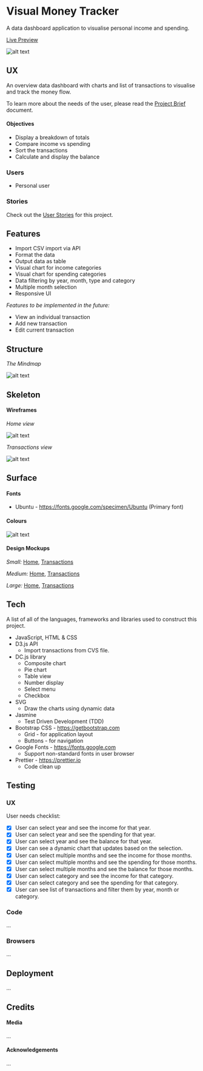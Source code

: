 # Visual Money Tracker

A data dashboard application to visualise personal income and spending.

[Live Preview](https://elastic-hawking-05c821.netlify.com/)

![alt text](ux/Screenshot.jpg)

## UX

An overview data dashboard with charts and list of transactions to visualise and track the money flow.

To learn more about the needs of the user, please read the [Project Brief](ux/Project_Brief.md) document.

#### Objectives

- Display a breakdown of totals
- Compare income vs spending
- Sort the transactions
- Calculate and display the balance

### Users

- Personal user

### Stories

Check out the [User Stories](ux/Project_Brief.md) for this project.

## Features

- Import CSV import via API
- Format the data
- Output data as table
- Visual chart for income categories
- Visual chart for spending categories
- Data filtering by year, month, type and category
- Multiple month selection
- Responsive UI

_Features to be implemented in the future:_

- View an individual transaction
- Add new transaction
- Edit current transaction

## Structure

_The Mindmap_

![alt text](ux/Wireframes/Mindmap.png)

## Skeleton

#### Wireframes

_Home view_

![alt text](ux/Wireframes/Home.png)

_Transactions view_

![alt text](ux/Wireframes/Transactions.png)

## Surface

#### Fonts

- Ubuntu - https://fonts.google.com/specimen/Ubuntu (Primary font)

#### Colours

![alt text](ux/Designs/Colours.jpg)

#### Design Mockups

_Small:_ [Home](ux/Designs/Small/Home.png), [Transactions](ux/Designs/Small/Transactions.png)

_Medium:_ [Home](ux/Designs/Medium/Home.png), [Transactions](ux/Designs/Medium/Transactions.png)

_Large:_ [Home](ux/Designs/Large/Home.png), [Transactions](ux/Designs/Large/Transactions.png)

## Tech

A list of all of the languages, frameworks and libraries used to construct this project.

- JavaScript, HTML & CSS
- D3.js API
  - Import transactions from CVS file.
- DC.js library
  - Composite chart
  - Pie chart
  - Table view
  - Number display
  - Select menu
  - Checkbox
- SVG
  - Draw the charts using dynamic data
- Jasmine
  - Test Driven Development (TDD)
- Bootstrap CSS - https://getbootstrap.com
  - Grid - for application layout
  - Buttons - for navigation
- Google Fonts - https://fonts.google.com
  - Support non-standard fonts in user browser
- Prettier - https://prettier.io
  - Code clean up

## Testing

### UX

User needs checklist:

- [x] User can select year and see the income for that year.
- [x] User can select year and see the spending for that year.
- [x] User can select year and see the balance for that year.
- [x] User can see a dynamic chart that updates based on the selection.
- [x] User can select multiple months and see the income for those months.
- [x] User can select multiple months and see the spending for those months.
- [x] User can select multiple months and see the balance for those months.
- [x] User can select category and see the income for that category.
- [x] User can select category and see the spending for that category.
- [x] User can see list of transactions and filter them by year, month or category.

### Code

...

### Browsers

...

## Deployment

...

## Credits

#### Media

...

#### Acknowledgements

...
